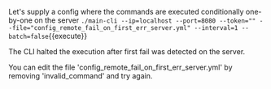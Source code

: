 Let's supply a config where the commands are executed conditionally one-by-one on the server
`./main-cli --ip=localhost --port=8080 --token="" --file="config_remote_fail_on_first_err_server.yml" --interval=1 --batch=false`{{execute}}

The CLI halted the execution after first fail was detected on the server.  

You can edit the file 'config_remote_fail_on_first_err_server.yml' by removing 'invalid_command' and try again.
